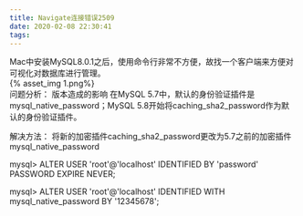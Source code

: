 ```yaml
---
title: Navigate连接错误2509
date: 2020-02-08 22:30:41
tags:
---
```

Mac中安装MySQL8.0.1之后，使用命令行非常不方便，故找一个客户端来方便对可视化对数据库进行管理。  
{% asset_img 1.png%}  
问题分析：
版本造成的影响
在MySQL 5.7中，默认的身份验证插件是 mysql_native_password；MySQL 5.8开始将caching_sha2_password作为默认的身份验证插件。

解决方法：
将新的加密插件caching_sha2_password更改为5.7之前的加密插件 mysql_native_password

mysql> ALTER USER 'root'@'localhost' IDENTIFIED BY 'password' PASSWORD EXPIRE NEVER;


mysql> ALTER USER 'root'@'localhost' IDENTIFIED WITH mysql_native_password BY '12345678';


